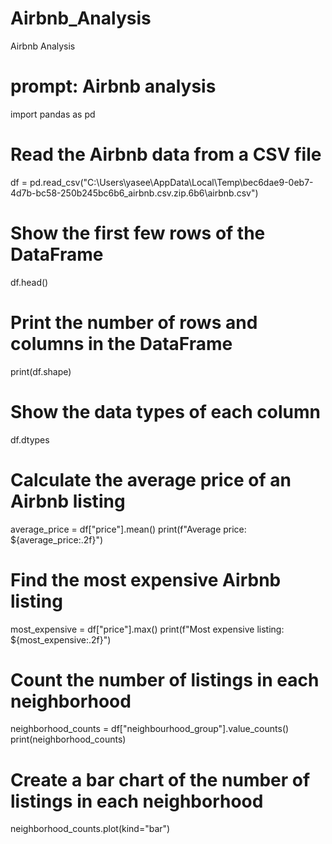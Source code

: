 # Airbnb_Analysis
Airbnb Analysis 
# prompt: Airbnb analysis

import pandas as pd

# Read the Airbnb data from a CSV file
df = pd.read_csv("C:\Users\yasee\AppData\Local\Temp\bec6dae9-0eb7-4d7b-bc58-250b245bc6b6_airbnb.csv.zip.6b6\airbnb.csv")

# Show the first few rows of the DataFrame
df.head()

# Print the number of rows and columns in the DataFrame
print(df.shape)

# Show the data types of each column
df.dtypes

# Calculate the average price of an Airbnb listing
average_price = df["price"].mean()
print(f"Average price: ${average_price:.2f}")

# Find the most expensive Airbnb listing
most_expensive = df["price"].max()
print(f"Most expensive listing: ${most_expensive:.2f}")

# Count the number of listings in each neighborhood
neighborhood_counts = df["neighbourhood_group"].value_counts()
print(neighborhood_counts)

# Create a bar chart of the number of listings in each neighborhood
neighborhood_counts.plot(kind="bar")
